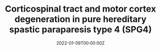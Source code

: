 ---
title: "Corticospinal tract and motor cortex degeneration in pure hereditary spastic paraparesis type 4 (SPG4)"
authors:
- Francisco J. Navas Sánchez
- Daniel Martín de Blas
- Alberto Fernández Pena
- Yasser Alemán Gómez
- Agustín Lage-Castellanos
- Luis Marcos Vidal
- Juan A. Guzmán de Villoria
- Irene Catalina
- Laura Lillo
- José L. Muñóz Blanco
- Andrés Ordóñez Ugalde
- Beatriz Quintáns
- María Jesús Sobrido
- Susana Carmona
- Francisco Grandas
- Manuel Desco
date: "2022-01-09T00:00:00Z"
doi: ""
publishDate: "2022-01-09T00:00:00Z"
publication_types: ["2"]
publication: "In *Amyotrophic Lateral Sclerosis and Frontotemporal Degeneration*"
tags:
- Otros
featured: false
links:
- name: Enlace al artículo
  url: https://www.tandfonline.com/doi/abs/10.1080/21678421.2021.1962353
---